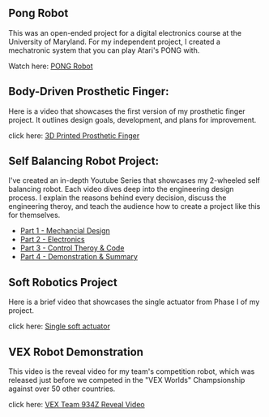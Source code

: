 ## Pong Robot
This was an open-ended project for a digital electronics course at the University of Maryland. For my independent project, I created a mechatronic system that you can play Atari's PONG with. 

Watch here: [PONG Robot](https://youtu.be/KDVanA2oXqQ)

## Body-Driven Prosthetic Finger:
Here is a video that showcases the first version of my prosthetic finger project. It outlines design goals, development, and plans for improvement. 

click here: [3D Printed Prosthetic Finger](https://youtu.be/AiMHWqdtiuA)

## Self Balancing Robot Project:

I've created an in-depth Youtube Series that showcases my 2-wheeled self balancing robot. Each video dives deep into the engineering design process. I explain the reasons behind every decision, discuss the engineering theroy, and teach the audience how to create a project like this for themselves. 

- [Part 1 - Mechancial Design](https://youtu.be/M7D-TyRbdDE)
- [Part 2 - Electronics](https://youtu.be/lMUIi5SMWUk)
- [Part 3 - Control Theroy & Code](https://youtu.be/BPNc3-46LlU)
- [Part 4 - Demonstration & Summary](https://youtu.be/PNKXGorAnBg)

## Soft Robotics Project

Here is a brief video that showcases the single actuator from Phase I of my project. 

click here: [Single soft actuator](https://youtu.be/M8f4WjTySG0)

## VEX Robot Demonstration

This video is the reveal video for my team's competition robot, which was released just before we competed in the "VEX Worlds" Champsionship against over 50 other countries. 

click here: [VEX Team 934Z Reveal Video](https://youtu.be/FwU0mx70mjg)
